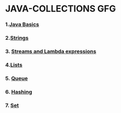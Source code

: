 # JAVA-COLLECTIONS GFG
### 1.[Java Basics](https://github.com/Rani-dha/JAVA-COLLECTIONS/tree/master/java%20basics)


### 2.[Strings](https://github.com/Rani-dha/JAVA-COLLECTIONS/tree/master/Strings)

### 3. [Streams and Lambda expressions](https://github.com/Rani-dha/JAVA-COLLECTIONS/tree/master/Streams%20and%20Lambda%20Expressions)

### 4.[Lists](https://github.com/Rani-dha/JAVA-COLLECTIONS/tree/master/Lists)

### 5. [Queue](https://github.com/Rani-dha/JAVA-COLLECTIONS/tree/master/Queue)

### 6. [Hashing]()
### 7. [Set]()
